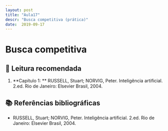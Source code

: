 ```yaml
---
layout: post
title: "Aula17"
descr: "Busca competitiva (prática)"
date:  2019-09-17
---
```


# Busca competitiva

## 📖 Leitura recomendada

1. **Capítulo 1: ** RUSSELL, Stuart; NORVIG, Peter. Inteligência artificial. 2.ed. Rio de Janeiro: Elsevier Brasil, 2004.

## 📚 Referências bibliográficas

- RUSSELL, Stuart; NORVIG, Peter. Inteligência artificial. 2.ed. Rio de Janeiro: Elsevier Brasil, 2004.